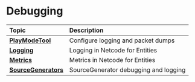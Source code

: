# Debugging

| **Topic**                                   | **Description**                       |
|:--------------------------------------------|:--------------------------------------|
| **[PlayModeTool](playmode-tool.md)**        | Configure logging and packet dumps    |
| **[Logging](logging.md)**                   | Logging in Netcode for Entities       |
| **[Metrics](metrics.md)**                   | Metrics in Netcode for Entities       |
| **[SourceGenerators](sourcegenerators.md)** | SourceGenerator debugging and logging |
